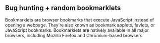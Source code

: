 ## Bug hunting + random bookmarklets

Bookmarklets are browser bookmarks that execute JavaScript instead of opening a webpage. They're also known as bookmark applets, favlets, or JavaScript bookmarks. Bookmarklets are natively available in all major browsers, including Mozilla Firefox and Chromium-based browsers
